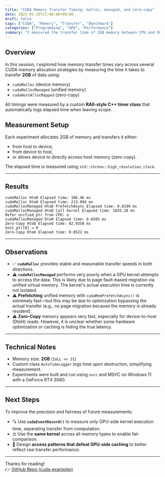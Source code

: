 ```yaml
---
title: "CUDA Memory Transfer Timing: malloc, managed, and zero-copy"
date: 2025-05-20T21:00:00+09:00
draft: false
tags: ["CUDA", "Memory", "Transfer", "Benchmark"]
categories: ["Programming", "GPU", "Performance"]
summary: "I measured the transfer time of 2GB memory between CPU and GPU using cudaMalloc, cudaMallocManaged, and cudaHostAllocMapped (Zero-Copy)."
---
```


## Overview

In this session, I explored how memory transfer times vary across several CUDA memory allocation strategies by measuring the time it takes to transfer **2GB** of data using:

- `cudaMalloc` (device memory)
- `cudaMallocManaged` (unified memory)
- `cudaHostAllocMapped` (zero-copy)

All timings were measured by a custom **RAII-style C++ timer class** that automatically logs elapsed time when leaving scope.

## Measurement Setup

Each experiment allocates 2GB of memory and transfers it either:

- from host to device,
- from device to host,
- or allows device to directly access host memory (zero-copy).

The elapsed time is measured using `std::chrono::high_resolution_clock`.

---

## Results

```
cudaMalloc HtoD Elapsed time: 186.46 ms
cudaMalloc DtoH Elapsed time: 213.094 ms
cudaMallocManaged HtoD PrefetchAsync Elapsed time: 0.0199 ms
cudaMallocManaged HtoD Call kernel Elapsed time: 1655.28 ms
Refer unified_ptr from CPU: o
cudaMallocManaged DtoH Elapsed time: 0.6585 ms
Zero-Copy HtoD Elapsed time: 82.9358 ms
host_ptr[0] = 0
Zero-Copy DtoH Elapsed time: 0.0522 ms
```

---

## Observations

- ✅ **`cudaMalloc`** provides stable and reasonable transfer speeds in both directions.  
- ⚠️ **`cudaMallocManaged`** performs very poorly when a GPU kernel attempts to access the data. This is likely due to page fault–based migration via unified virtual memory. The kernel's actual execution time is currently not isolated.
- ⚠️ **Prefetching** unified memory with `cudaMemPrefetchAsync()` is extremely fast—but this may be due to optimization bypassing the actual transfer (e.g., no page migration because the memory is already resident).
- ⚠️ **Zero-Copy** memory appears very fast, especially for device-to-host (DtoH) reads. However, it is unclear whether some hardware optimization or caching is hiding the true latency.

---

## Technical Notes

- Memory size: **2GB** (`1ULL << 31`)
- Custom class `AutoTimeLogger` logs time upon destruction, simplifying measurement.
- Experiments were built and run using `nvcc` and MSVC on Windows 11 with a GeForce RTX 3060.

---

## Next Steps

To improve the precision and fairness of future measurements:

- 🔍 Use **`cudaEventRecord()`** to measure *only* GPU-side kernel execution time, separating transfer from computation.
- ⚖️ Use the **same kernel** across all memory types to enable fair comparison.
- 🧠 Design **access patterns that defeat GPU-side caching** to better reflect raw transfer performance.

---

Thanks for reading!  
👉 [GitHub Repo (cuda-examples)](https://github.com/yaikeda/cuda-examples/)
